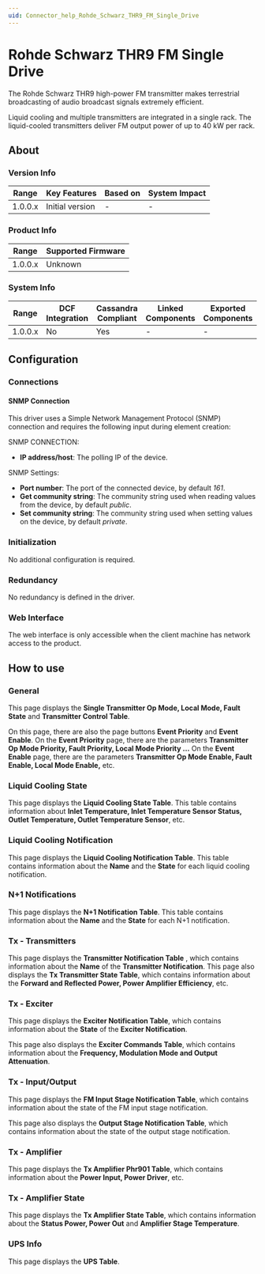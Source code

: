 ```yaml
---
uid: Connector_help_Rohde_Schwarz_THR9_FM_Single_Drive
---
```


# Rohde Schwarz THR9 FM Single Drive

The Rohde Schwarz THR9 high-power FM transmitter makes terrestrial broadcasting of audio broadcast signals extremely efficient.

Liquid cooling and multiple transmitters are integrated in a single rack. The liquid-cooled transmitters deliver FM output power of up to 40 kW per rack.

## About

### Version Info

| **Range** | **Key Features** | **Based on** | **System Impact** |
|-----------|------------------|--------------|-------------------|
| 1.0.0.x   | Initial version  | \-           | \-                |

### Product Info

| **Range** | **Supported Firmware** |
|-----------|------------------------|
| 1.0.0.x   | Unknown                |

### System Info

| **Range** | **DCF Integration** | **Cassandra Compliant** | **Linked Components** | **Exported Components** |
|-----------|---------------------|-------------------------|-----------------------|-------------------------|
| 1.0.0.x   | No                  | Yes                     | \-                    | \-                      |

## Configuration

### Connections

#### SNMP Connection

This driver uses a Simple Network Management Protocol (SNMP) connection and requires the following input during element creation:

SNMP CONNECTION:

- **IP address/host**: The polling IP of the device.

SNMP Settings:

- **Port number**: The port of the connected device, by default *161*.
- **Get community string**: The community string used when reading values from the device, by default *public*.
- **Set community string**: The community string used when setting values on the device, by default *private*.

### Initialization

No additional configuration is required.

### Redundancy

No redundancy is defined in the driver.

### Web Interface

The web interface is only accessible when the client machine has network access to the product.

## How to use

### General

This page displays the **Single Transmitter Op Mode, Local Mode, Fault State** and **Transmitter Control Table**.

On this page, there are also the page buttons **Event Priority** and **Event Enable**. On the **Event Priority** page, there are the parameters **Transmitter Op Mode Priority, Fault Priority, Local Mode Priority ...** On the **Event Enable** page, there are the parameters **Transmitter Op Mode Enable, Fault Enable, Local Mode Enable,** etc.

### Liquid Cooling State

This page displays the **Liquid Cooling State Table**. This table contains information about **Inlet Temperature, Inlet Temperature Sensor Status, Outlet Temperature, Outlet Temperature Sensor**, etc.

### Liquid Cooling Notification

This page displays the **Liquid Cooling Notification Table**. This table contains information about the **Name** and the **State** for each liquid cooling notification.

### N+1 Notifications

This page displays the **N+1 Notification Table**. This table contains information about the **Name** and the **State** for each N+1 notification.

### Tx - Transmitters

This page displays the **Transmitter Notification Table** , which contains information about the **Name** of the **Transmitter Notification**.
This page also displays the **Tx Transmitter State Table**, which contains information about the **Forward and Reflected Power, Power Amplifier Efficiency**, etc.

### Tx - Exciter

This page displays the **Exciter Notification Table**, which contains information about the **State** of the **Exciter Notification**.

This page also displays the **Exciter Commands Table**, which contains information about the **Frequency, Modulation Mode and Output Attenuation**.

### Tx - Input/Output

This page displays the **FM Input Stage Notification Table**, which contains information about the state of the FM input stage notification.

This page also displays the **Output Stage Notification Table**, which contains information about the state of the output stage notification.

### Tx - Amplifier

This page displays the **Tx Amplifier Phr901 Table**, which contains information about the **Power Input, Power Driver**, etc.

### Tx - Amplifier State

This page displays the **Tx Amplifier State Table**, which contains information about the **Status Power, Power Out** and **Amplifier Stage Temperature**.

### UPS Info

This page displays the **UPS Table**.

